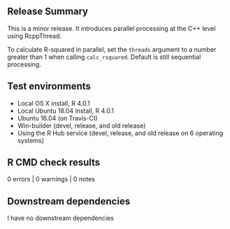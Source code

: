 ## Release Summary

This is a minor release. It introduces parallel processing at the C++ level
using RcppThread.

To calculate R-squared in parallel, set the `threads` argument to a number 
greater than 1 when calling `calc_rsquared`. Default is still sequential processing.

## Test environments

* Local OS X install, R 4.0.1
* Local Ubuntu 18.04 install, R 4.0.1
* Ubuntu 16.04 (on Travis-CI)
* Win-builder (devel, release, and old release)
* Using the R Hub service (devel, release, and old release on 6 operating systems)

## R CMD check results

0 errors | 0 warnings | 0 notes

## Downstream dependencies

I have no downstream dependencies

